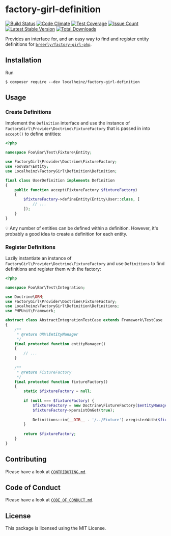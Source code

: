 # factory-girl-definition

[![Build Status](https://travis-ci.org/localheinz/factory-girl-definition.svg?branch=master)](https://travis-ci.org/localheinz/factory-girl-definition)
[![Code Climate](https://codeclimate.com/github/localheinz/factory-girl-definition/badges/gpa.svg)](https://codeclimate.com/github/localheinz/factory-girl-definition)
[![Test Coverage](https://codeclimate.com/github/localheinz/factory-girl-definition/badges/coverage.svg)](https://codeclimate.com/github/localheinz/factory-girl-definition/coverage)
[![Issue Count](https://codeclimate.com/github/localheinz/factory-girl-definition/badges/issue_count.svg)](https://codeclimate.com/github/localheinz/factory-girl-definition)
[![Latest Stable Version](https://poser.pugx.org/localheinz/factory-girl-definition/v/stable)](https://packagist.org/packages/localheinz/factory-girl-definition)
[![Total Downloads](https://poser.pugx.org/localheinz/factory-girl-definition/downloads)](https://packagist.org/packages/localheinz/factory-girl-definition)

Provides an interface for, and an easy way to find and register entity definitions for [`breerly/factory-girl-php`](https://github.com/breerly/factory-girl-php).

## Installation

Run

```
$ composer require --dev localheinz/factory-girl-definition
```

## Usage

### Create Definitions

Implement the `Definition` interface and use the instance of `FactoryGirl\Provider\Doctrine\FixtureFactory` 
that is passed in into `accept()` to define entities:

```php
<?php

namespace Foo\Bar\Test\Fixture\Entity;

use FactoryGirl\Provider\Doctrine\FixtureFactory;
use Foo\Bar\Entity;
use Localheinz\FactoryGirl\Definition\Definition;

final class UserDefinition implements Definition
{
    public function accept(FixtureFactory $fixtureFactory)
    {
        $fixtureFactory->defineEntity(Entity\User::class, [
            // ...
        ]);
    }
}
```

:bulb: Any number of entities can be defined within a definition.
However, it's probably a good idea to create a definition for each entity. 
 
### Register Definitions

Lazily instantiate an instance of `FactoryGirl\Provider\Doctrine\FixtureFactory` 
and use `Definitions` to find definitions and register them with the factory:
 
```php
<?php

namespace Foo\Bar\Test\Integration;

use Doctrine\ORM;
use FactoryGirl\Provider\Doctrine\FixtureFactory;
use Localheinz\FactoryGirl\Definition\Definitions;
use PHPUnit\Framework;

abstract class AbstractIntegrationTestCase extends Framework\TestCase
{
    /**
     * @return ORM\EntityManager
     */
    final protected function entityManager()
    {
        // ...
    }
    
    /**
     * @return FixtureFactory
     */
    final protected function fixtureFactory()
    {
        static $fixtureFactory = null;
        
        if (null === $fixtureFactory) {
            $fixtureFactory = new Doctrine\FixtureFactory($entityManager);
            $fixtureFactory->persistOnGet(true);
            
            Definitions::in(__DIR__ . '/../Fixture')->registerWith($fixtureFactory);
        }
        
        return $fixtureFactory;
    }
}
```

## Contributing

Please have a look at [`CONTRIBUTING.md`](.github/CONTRIBUTING.md).

## Code of Conduct

Please have a look at [`CODE_OF_CONDUCT.md`](.github/CODE_OF_CONDUCT.md).

## License

This package is licensed using the MIT License.
